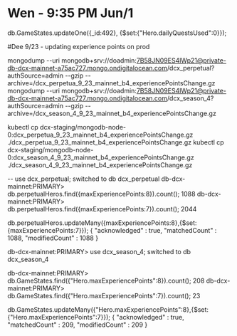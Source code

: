 # Wen - 9:35 PM Jun/1
db.GameStates.updateOne({_id:492}, {$set:{"Hero.dailyQuestsUsed":0}});


#Dee 9/23 - updating experience points on prod

mongodump --uri mongodb+srv://doadmin:7B58JN09ES4lWp21@private-db-dcx-mainnet-a75ac727.mongo.ondigitalocean.com/dcx_perpetual?authSource=admin --gzip --archive=/dcx_perpetua_9_23_mainnet_b4_experiencePointsChange.gz
mongodump --uri mongodb+srv://doadmin:7B58JN09ES4lWp21@private-db-dcx-mainnet-a75ac727.mongo.ondigitalocean.com/dcx_season_4?authSource=admin --gzip --archive=/dcx_season_4_9_23_mainnet_b4_experiencePointsChange.gz

kubectl cp dcx-staging/mongodb-node-0:dcx_perpetua_9_23_mainnet_b4_experiencePointsChange.gz ./dcx_perpetua_9_23_mainnet_b4_experiencePointsChange.gz
kubectl cp dcx-staging/mongodb-node-0:dcx_season_4_9_23_mainnet_b4_experiencePointsChange.gz ./dcx_season_4_9_23_mainnet_b4_experiencePointsChange.gz


-- use dcx_perpetual;
switched to db dcx_perpetual
db-dcx-mainnet:PRIMARY> db.perpetualHeros.find({maxExperiencePoints:8}).count();
1088
db-dcx-mainnet:PRIMARY> db.perpetualHeros.find({maxExperiencePoints:7}).count();
2044


db.perpetualHeros.updateMany({maxExperiencePoints:8},{$set:{maxExperiencePoints:7}});
{ "acknowledged" : true, "matchedCount" : 1088, "modifiedCount" : 1088 }

db-dcx-mainnet:PRIMARY> use dcx_season_4;
switched to db dcx_season_4

db-dcx-mainnet:PRIMARY> db.GameStates.find({"Hero.maxExperiencePoints":8}).count();
208
db-dcx-mainnet:PRIMARY> db.GameStates.find({"Hero.maxExperiencePoints":7}).count();
23

db.GameStates.updateMany({"Hero.maxExperiencePoints":8},{$set:{"Hero.maxExperiencePoints":7}});
{ "acknowledged" : true, "matchedCount" : 209, "modifiedCount" : 209 }


